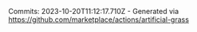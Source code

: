 Commits: 2023-10-20T11:12:17.710Z - Generated via https://github.com/marketplace/actions/artificial-grass
<br>
